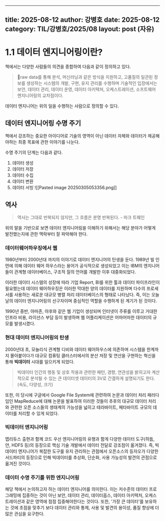  ---
 title: 2025-08-12
 author: 강병호
 date: 2025-08-12
 category: TIL/강병호/2025/08
 layout: post (자유)
 ---

# 1.1 데이터 엔지니어링이란?

책에서는 다양한 사람들의 의견을 종합하여 다음과 같이 정의하고 있다.

>raw data를 통해 분석, 머신러닝과 같은 방식을 지원하고, 고품질의 일관된 정보를 생성하는 시스템의 개발, 구현, 유지 관리를 수행하며 기술적인 입장에서는 보안, 데이터 관리, 데이터 운영, 데이터 아키텍처, 오케스트레이션, 소프트웨어 엔지니어링의 교차점이다.

데이터 엔지니어는 위의 일을 수행하는 사람으로 정의할 수 있다.


## 데이터 엔지니어링 수명 주기

책에서 강조하는 중요한 아이디어로 기술의 영역이 아닌 데이터 자체와 데이터가 제공해야하는 최종 목표에 관한 이야기를 나눈다.

수명 주기의 단계는 다음과 같다.

1. 데이터 생성
2. 데이터 저장
3. 데이터 수집
4. 데이터 변환
5. 데이터 서빙
![[Pasted image 20250305053356.png]]

## 역사

> 역사는 그대로 반복되지 않지만, 그 흐름은 분명 반복된다. - 마크 트웨인

위의 말을 기반으로 보면 데이터 엔지니어링을 이해하기 위해서는 해당 분야가 어떻게 발전했는지에 관한 맥락부터 잘 파악해야 한다.

### 데이터웨어하우징에서 웹

1980년부터 2000년대 까지의 이야기로 데이터 엔지니어의 탄생을 둔다.
1989년 빌 인먼에 의해 데이터 웨어 하우스라는 용어가 공식적으로 생성되었고 이는 IBM의 엔지니어들이 관계형 데이터베이스, 구조적 질의 언어를 개발한 이후 대중화되었다.

이러한 데이터 시스템의 성장에 따라 기업 Report, BI를 위한 툴과 데이터 파이프라인이 필요했는데 데이터 웨어하우징은 이러한 막대한 양의 데이터를 지원하며 다수의 프로세서를 사용하는 새로운 대규모 병렬 처리 데이터베이스의 형태로 나타났다.
즉, 이는 오늘날의 데이터 엔지니어링의 선구자이며 중심적인 역할을 수행하게 된 계기가 된 것이다.

1990년 중반, 아마존, 야후와 같은 웹 기업이 생성되며 인터넷이 주류를 이루고 거대한 인프라 비용, 라이선스 부담 등이 발생하며 웹 어플리케이션은 어마어마한 데이터의 규모를 발생시켰다.

### 현대 데이터 엔지니어링의 탄생

2000년대 초, 모놀리식 관계형 디비와 데이터 웨어하우스에 의존하며 시스템을 한계까지 몰아붙이다가 대규모 컴퓨팅 클러스터에서의 분산 저장 및 연산을 구현하는 혁신을 통해 **빅데이터** 시대를 일으키게 되었다.

> 빅데이터
> 인간의 행동 및 상호 작용과 관련한 패턴, 경향, 연관성을 밝히고자 계산적으로 분석될 수 있는 큰 데이터셋
> 데이터의 3V로 간결하게 설명되기도 한다.(속도, 다양성, 크기)

또한, 이 당시에 구글에서 Google File System에 관련하여 논문과 데이터 처리 패러다임인 MapReduce에 대해 논문을 발표하여 이러한 것들이 추후의 대규모 데이터 처리와 관련한 오픈 소스들의 생태계의 가능성을 넓히고 테라바이트, 페타바이트 규모의 데이터를 처리할 수 있게 되었다.

### 빅데이터 엔지니어링

맵리듀스 출현과 함께 코드 우선 엔지니어링의 유행과 함게 다양한 데이터 도구(하둡, 얀, HDFS 등)의 등장으로 핵심 기술 개발에서 데이터 전달로 강조점이 옮겨졌다. 즉, 빅데이터 엔지니어가 복잡한 도구를 유지 관리하는 관점에서 오픈소스의 등자오가 다양한 서드파티의 등장으로 인해 빅데이터를 추상화, 단순화, 사용 가능성의 발견의 관점으로 옮겨진 것이다.

### 데이터 수명 주기를 위한 엔지니어링

해당 책에서 논의하고자 하는 데이터 엔지니어를 의미한다. 이는 저수준의 데이터 프로그래밍에 집중하는 것이 아닌 보안, 데이터 관리, 데이터옵스, 데이터 아키텍처, 오케스트레이션과 같은 영역에 점점 집중해야한다는 것이다. 또한, '가장 큰 데이터'를 보유하는 것에 초점을 맞추기 보다 데이터 관리와 통제, 사용 및 발견의 용이성, 품질 향상에 더 많은 관심을 요구한다.
